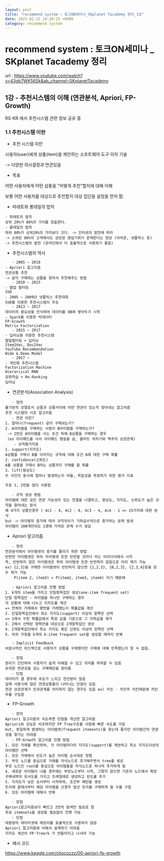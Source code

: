 ```yaml
---
layout: post
title: "recommend system : 토크ON세미나_SKplanet Tacademy 정리_1강"
date: 2021-02-22 19:20:23 +0900
category: recommend system
---
```

# recommend system : 토크ON세미나 _ SKplanet Tacademy 정리
url : https://www.youtube.com/watch?v=43gb7WK56Sk&ab_channel=SKplanetTacademy

## 1강 - 추천시스템의 이해 (연관분석, Apriori, FP-Growth)
RS-KR 에서 추천시스템 관련 정보 공유 중

### 1.1 추천시스템 이란

- 추천 시스템 이란 

사용자(user)에게 상품(item)을 제안하는 소프트웨어 도구 이자 기술

-> 다양한 의사결정과 연관있음

- 목표

어떤 사용자에게 어떤 삼풍을 "어떻게 추천"할지에 대해 이해



보통 어떤 사용자를 대상으로 추천할지 대상 집단을 설정을 먼저 함.

- 파레토와 롱테일의 법칙

```
- 파레토의 법칙
상위 20%가 80%의 가치를 창출한다.
- 롱테일의 법칙
하위 80%가 상위20%의 가치보다 크다. -> 인터넷의 발전에 따라
-> 소외된 80%의 고객에서도 상당한 영업기회가 존재한다는 현상 (아마존, 넷플릭스 등) 
-> 추천시스템의 발전 (온라인에서 더 효율적으로 사용하기 좋음)  
```

- 추천시스템의 역사

```
   - 2005 ~ 2010
- Apriori 알고리즘
연관상품 추천
-> 같이 구매하는 상품을 찾아서 추천해주는 방법
   - 2010 ~ 2015
- 협업 필터링
SVD
- 2005 ~ 2009년 넷플릭스 추천대회
SVD를 이용한 추천시스템이 우승
   - 2013 ~ 2017
데이터의 중요성을 인식하여 데이터를 DB에 쌓아두기 시작
- Spark를 이용한 빅데이터
FP-Growth
Matrix Factorization
   - 2015 ~ 2017
- 딥러닝을 이용한 추천시스템
협업필터링 + 딥러닝
Item2Vec, Doc2Vec
YouTube Recommendation
Wide & Deeo Model
   - 2017 ~ 
- 개인화 추천시스템
Factorization Machine
Hierarcical RNN
강화학습 + Re-Ranking
딥러닝
```

- 연관분석(Association Analysis)

```
   - 정의
룰기반의 모델로서 상품과 상품사이에 어떤 연관이 있는지 찾아내는 알고리즘
추천 시스템의 시초 알고리즘
   - 연관 이란?
1. 얼마나(frequent) 같이 구매되는가?
2. A아이템을 구매하는 사람이 B아이템을 구매하는가?
 -> 2번은 A아이템을 사는 조건 하에 B상품을 구매하는 경우 
 (ex 아이패드를 사서 아이패드 팬슬을 삼, 월마트 귀저기와 맥주의 상관관계)
    - 규칙평가지표
1. support(지지도)
A상품을 구매시 B를 이어지는 규칙에 대해 조건 A에 대한 구매 확률
2. confidence(신뢰도)
A를 상품을 구매시 B라는 상품까지 구매를 할 확률
3. lift(향상도)
두 사건이 동시에 얼마나 발생하는지 비율, 독립성을 측정하기 위한 평가 지표

주로 1, 2번을 많이 사용함

   - 규칙 생성 방법
아이템에 대한 모든 연관 가능성이 있는 연결을 나열하고, 향상도, 지지도, 신뢰도가 높은 규칙을 찾아내는 방식
예 4가지 상품인경우 ) 4c1 - 4, 4c2 - 6, 4c3 - 4, 4c4 - 1 => 15가지에 대한 분석
but -> 아이템의 증가에 따라 규칙의수가 기하급수적으로 증가하는 문제 발생
아이탬이 100개만되도 1경에 가까운 관계 수가 생김
```

- Apriori 알고리즘

```
   - 정의
연관분석에서 아이템셋의 증가를 줄이기 위한 방법
빈번한 아이템셋은 하위 아이템셋 또한 빈번할 것이다 라는 아이디어에서 시작
즉, 빈번하지 않은 아이템셋은 하위 아이템셋 또한 빈번하지 않음으로 미리 제거 가능 
ex) {2,3}을 구매한 아이템셋이 빈번하지 않으면 {1,2,3}, {0,2,3}, {2,3,4}등을 모두 제거 가능 
    P(item 2, item3) > P(item2, item3, item4) 이기 때문에 

   - Apriori 알고리즘 진행 방법
1. k개의 item을 가지고 단일항목집단 생성(one-item frequent set)
단일 항목집단 - 아이템을 하나만 구매하는 경우 
각 상품에 대해 나누고 지지도를 계산 
=> 전체의 거래에서 몇번을 거래했는지 확률값을 계산
2. 단일항목집단에서 최소 지지도(support) 이상의 항목만 선택
=> 1에서 구한 확률값에서 특정 값을 기준으로 그 이하값을 제거 
3. 2에서 선택된 항목만을 대상으로 2개항목집단 생성
4. 2개항목집단에서 최소 지지도 혹은 신뢰도 이상의 한목만 선택
5. 위의 가정을 k개의 k-item frequent set을 생성할 때까지 반복

   - Implicit Feedback
비암시적인 피드백으로 사용자가 상품을 구매했지만 구매에 대해 만족했는지 알 수 없음.

   - 장점
원리가 간단하여 사용자가 쉽게 이해할 수 있고 의미를 파악할 수 있음
유의한 연관성을 갖는 구매패턴을 찾아줌
   - 단점
데이터가 클 경우에 속도가 느리고 연산량이 많음
실제 사용시에 많은 연관상품들이 나타나는 단점이 있음
연관 상관관계가 인과관계를 의미하지 않는 경우도 있음 ex) 치킨 - 치킨무 치킨때문에 치킨무를 구입함
```

- FP-Growth

```
   - 정의
Apriori 알고리즘의 속도측면 단점을 개선한 알고리즘
Apriori와 성능은 비슷하지만 FP Tree구조를 사용해 빠른 속도를 가짐
but, 동일하게 발생하는 아이템셋(frequent itemsets)을 찾는데 좋지만 아이템간의 연광성을 찾기는 어려움
   - FP-Growth 알고리즘 진행 방법
1. 모든 거래를 확인하여, 각 아이템마다의 지지도(support)를 계싼하고 최소 지지도이상의 아이템만 선택
2. 모든 거래에서 빈도가 높은 아이템 순서대로 정렬
3. 부모 노드를 중심으로 거래를 자식노드로 추가해주면서 tree를 생성
부모 노드인 root를 중심으로 아이템들을 자식노드로 하나씩 추가하게 됨
4. 새로운 아이템이 나올 경우에는 부모노드부터 시작, 그렇지 않으면 기존의 노드에서 확장
구매내역의 유사도를 가지고 트래형태로 생성하고 빈도를 추가
5. 지지도가 낮은 순서부터 시작하여, 조건부 패턴을 생성
트리에 끝에서부터 해당 아이템을 산경우 앞선 트리를 구매하게 될 수를 구함
6. 모든 아이템에 대해서 반복

   - 장점
Apriori알고리즘보다 빠르고 2번의 탐색만 필요로 함
후보 itemsets을 생성할 필요없이 진행 가능
   - 단점
대용량의 데이터셋에 메모리를 효율적으로 사용하지 않음
Apriori 알고리즘에 비해서 설계하기 어려움
지지도 계산이 FP-Treerk 가 만들어지고 나서야 가능
```

- 예시 코드

https://www.kaggle.com/chocozzz/00-apriori-fp-growth





